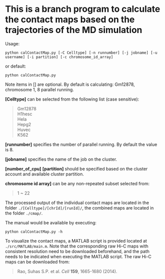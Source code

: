 # This is a branch program to calculate the contact maps based on the trajectories of the MD simulation
Usage:
```
python calContactMap.py [-C Celltype] [-n runnumber] [-j jobname] [-u username] [-i partition] [-c chromosome_id_array]
```
or default:
```
python calContactMap.py
```
Note items in [] are optional. By default is calculating: Gm12878, chromosome 1, 8 parallel running. 

**[Celltype]** can be selected from the following list (case sensitive):
>Gm12878  
>H1hesc  
>Hela  
>Hepg2  
>Huvec  
>K562

**[runnumber]** specifies the number of parallel running. By default the value is 8. 

**[jobname]** specifies the name of the job on the cluster.  

**[number_of_cpu]** **[partition]** should be specified based on the cluster account and available cluster partition.  

**chromosome id array]** can be any non-repeated subset selected from:
>1 ~ 22

The processed output of the individual contact maps are located in the folder `./[Celltype]/[chrId]/[runId]/`, the combined maps are located in the folder `./cmap/`.  

The manual would be available by executing:  
```
python calContactMap.py -h
```

To visualize the contact maps, a MATLAB script is provided located at `./src/MATLAB/main.m`. Note that the corresponding raw Hi-C maps with consistent resolution need to be downloaded beforehand, and the path needs to be indicated when executing the MATLAB script. The raw Hi-C maps can be downloaded from:  
>Rao, Suhas S.P. et al. *Cell* **159**, 1665-1680 (2014).
